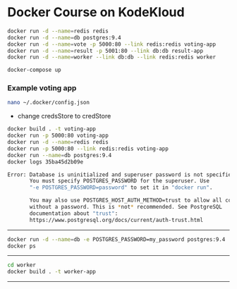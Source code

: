 # Docker Course on KodeKloud

```bash
docker run -d --name=redis redis
docker run -d --name=db postgres:9.4
docker run -d --name=vote -p 5000:80 --link redis:redis voting-app
docker run -d --name=result -p 5001:80 --link db:db result-app
docker run -d --name=worker --link db:db --link redis:redis worker
```

```bash
docker-compose up
```

### Example voting app

```bash
nano ~/.docker/config.json
```

- change credsStore to credStore

```bash
docker build . -t voting-app
docker run -p 5000:80 voting-app
docker run -d --name=redis redis
docker run -p 5000:80 --link redis:redis voting-app
docker run --name=db postgres:9.4
docker logs 35ba45d2b09e
```

```bash
Error: Database is uninitialized and superuser password is not specified.
       You must specify POSTGRES_PASSWORD for the superuser. Use
       "-e POSTGRES_PASSWORD=password" to set it in "docker run".

       You may also use POSTGRES_HOST_AUTH_METHOD=trust to allow all connections
       without a password. This is *not* recommended. See PostgreSQL
       documentation about "trust":
       https://www.postgresql.org/docs/current/auth-trust.html

```

---

```bash
docker run -d --name=db -e POSTGRES_PASSWORD=my_password postgres:9.4
docker ps
```

---

```bash
cd worker
docker build . -t worker-app
```

---

